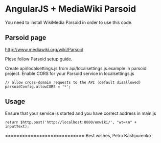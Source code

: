 AngularJS + MediaWiki Parsoid
============================

You need to install WikiMedia Parsoid in order to use this code.

## Parsoid page

http://www.mediawiki.org/wiki/Parsoid

Plese follow Parsoid setup guide.

Create api/localsettings.js from api/localsettings.js.example in parsoid project.
Enable CORS for your Parsoid service in localsettings.js

    // allow cross-domain requests to the API (default disallowed)
    parsoidConfig.allowCORS = '*';
    
## Usage

Ensure that your service is started and you have correct address in main.js 

    return $http.post('http://localhost:8000/enwiki/', "wt=\n" + inputText);
    
    
============================
Best wishes, Petro Kashpurenko
